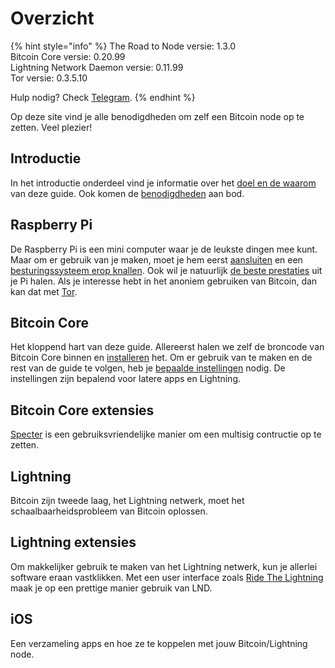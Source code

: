 # Overzicht

{% hint style="info" %}
The Road to Node versie: 1.3.0  
Bitcoin Core versie: 0.20.99  
Lightning Network Daemon versie: 0.11.99  
Tor versie: 0.3.5.10

Hulp nodig? Check [Telegram](https://t.me/theroadtonode).
{% endhint %}

Op deze site vind je alle benodigdheden om zelf een Bitcoin node op te zetten. Veel plezier!

## Introductie

In het introductie onderdeel vind je informatie over het [doel en de waarom](https://node.bitdeal.nl/introductie/doel-en-waarom) van deze guide. Ook komen de [benodigdheden](https://node.bitdeal.nl/introductie/benodigdheden) aan bod.

## Raspberry Pi

De Raspberry Pi is een mini computer waar je de leukste dingen mee kunt. Maar om er gebruik van je maken, moet je hem eerst [aansluiten](https://node.bitdeal.nl/raspberry-pi/hardware-aansluiten) en een [besturingssysteem erop knallen](https://node.bitdeal.nl/raspberry-pi/software-flashen). Ook wil je natuurlijk [de beste prestaties](https://node.bitdeal.nl/raspberry-pi/boot-vanaf-ssd) uit je Pi halen. Als je interesse hebt in het anoniem gebruiken van Bitcoin, dan kan dat met [Tor](https://node.bitdeal.nl/raspberry-pi/tor).

## Bitcoin Core

Het kloppend hart van deze guide. Allereerst halen we zelf de broncode van Bitcoin Core binnen en [installeren](https://node.bitdeal.nl/bitcoin-core/installatie) het. Om er gebruik van te maken en de rest van de guide te volgen, heb je [bepaalde instellingen](https://node.bitdeal.nl/bitcoin-core/configuratie-en-starten) nodig. De instellingen zijn bepalend voor latere apps en Lightning.

## Bitcoin Core extensies

[Specter](https://node.bitdeal.nl/bitcoin-core-extensies/specter) is een gebruiksvriendelijke manier om een multisig contructie op te zetten.

## Lightning

Bitcoin zijn tweede laag, het Lightning netwerk, moet het schaalbaarheidsprobleem van Bitcoin oplossen.

## Lightning extensies

Om makkelijker gebruik te maken van het Lightning netwerk, kun je allerlei software eraan vastklikken. Met een user interface zoals [Ride The Lightning](https://node.bitdeal.nl/lightning-extensies/ride-the-lightning) maak je op een prettige manier gebruik van LND.

## iOS

Een verzameling apps en hoe ze te koppelen met jouw Bitcoin/Lightning node.
